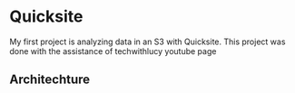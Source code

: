 # Quicksite
My first project is analyzing data in an S3 with Quicksite.
This project was done with the assistance of techwithlucy youtube page

## Architechture
